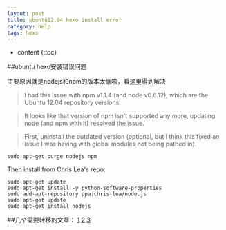 ```yaml
---
layout: post
title: ubuntu12.04 hexo install error
category: help
tags: hexo
---
```


* content
{:toc}

##ubuntu hexo安装错误问题

主要原因就是nodejs和npm的版本太低啦，看[这里](http://stackoverflow.com/questions/12913141/installing-from-npm-fails)得到解决

<!-- more-->

>I had this issue with npm v1.1.4 (and node v0.6.12), which are the Ubuntu 12.04 repository versions.

>It looks like that version of npm isn't supported any more, updating node (and npm with it) resolved the issue.

>First, uninstall the outdated version (optional, but I think this fixed an issue I was having with global modules not being pathed in).
```
sudo apt-get purge nodejs npm
```

Then install from Chris Lea's repo:

```
sudo apt-get update
sudo apt-get install -y python-software-properties
sudo add-apt-repository ppa:chris-lea/node.js
sudo apt-get update
sudo apt-get install nodejs
```

##几个需要转移的文章：
[1](http://www.cnblogs.com/lanxuezaipiao/p/3604533.html?ADUIN=64172633&ADSESSION=1404210633&ADTAG=CLIENT.QQ.5329_.0&ADPUBNO=26349
)
[2](http://lanxuezaipiao.blog.163.com/blog/static/93779965201291710458275/
)
[3](http://lanxuezaipiao.blog.163.com/blog/static/9377996520128141161460/)

